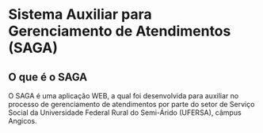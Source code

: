 <h1>Sistema Auxiliar para Gerenciamento de Atendimentos (SAGA)</h1>
<h2>O que é o SAGA</h2>
<p>O SAGA é uma aplicação WEB, a qual foi desenvolvida para auxiliar no processo de gerenciamento de atendimentos por parte do setor de Serviço Social da Universidade Federal Rural do Semi-Árido (UFERSA), câmpus Angicos.</p>
<h6 nova versão ainda em desenvolvimento </h6>
